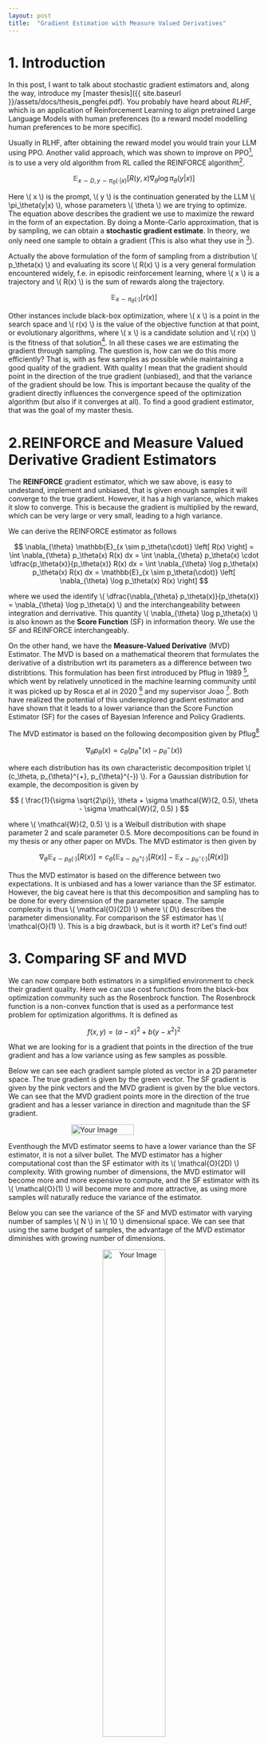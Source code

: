 ```yaml
---
layout: post
title:  "Gradient Estimation with Measure Valued Derivatives"
---
```


# 1. Introduction
In this post, I want to talk about stochastic gradient estimators and, along the way, introduce my [master thesis]({{ site.baseurl }}/assets/docs/thesis_pengfei.pdf). 
You probably have heard about *RLHF*, which is an application of Reinforcement Learning to align pretrained Large Language Models with human preferences (to a reward model modelling human preferences to be more specific).

Usually in RLHF, after obtaining the reward model you would train your LLM using PPO. Another valid approach, which was shown to improve on PPO[^1], is to use a very old algorithm from RL called the REINFORCE algorithm[^2].

$$
\mathbb{E}_{x \sim D, y \sim \pi_\theta(\cdot|x)} \left[ R(y, x) \nabla_\theta \log \pi_\theta(y|x) \right]
$$

Here \\( x \\) is the prompt, \\( y \\) is the continuation generated 
by the LLM \\( \pi_\theta(y|x) \\), whose parameters \\( \theta \\) 
we are trying to optimize. The equation above describes the gradient we use to maximize 
the reward in the form of an expectation. 
By doing a Monte-Carlo approximation, that is by sampling, we can obtain a **stochastic gradient estimate**. In theory, we only need one sample to obtain a gradient (This is also what they use in [^1]).

Actually the above formulation of the form of sampling from a distribution \\( p_\theta(x) \\) and evaluating its score \\( R(x) \\) is a very general formulation encountered widely, f.e. in episodic reinforcement learning, where \\( x \\) is a trajectory and \\( R(x) \\) is the sum of rewards along the trajectory.

$$
\mathbb{E}_{x \sim \pi_\theta(\cdot)} \left[ r(x) \right]
$$

Other instances include black-box optimization, where \\( x \\) is a point in the search space and \\( r(x) \\) is the value of the objective function at that point, or evolutionary algorithms, where \\( x \\) is a candidate solution and \\( r(x) \\) is the fitness of that solution[^3]. 
In all these cases we are estimating the gradient through sampling. The question is, how can we do this more efficiently? That is, with as few samples as possible while maintaining a good quality of the gradient. With quality I mean that the gradient should point in the direction of the true gradient (unbiased), and that the variance of the gradient should be low. This is important because the quality of the gradient directly influences the convergence speed of the optimization algorithm (but also if it converges at all). To find a good gradient estimator, that was the goal of my master thesis.


# 2.REINFORCE and Measure Valued Derivative Gradient Estimators
The **REINFORCE** gradient estimator, which we saw above, is easy to undestand, implement and unbiased, that is given enough samples it will converge to the true gradient. However, it has a high variance, which makes it slow to converge. This is because the gradient is multiplied by the reward, which can be very large or very small, leading to a high variance.

We can derive the REINFORCE estimator as follows 

$$
\nabla_{\theta} \mathbb{E}_{x \sim p_\theta(\cdot)} \left[ R(x) \right] = \int \nabla_{\theta} p_\theta(x) R(x) dx = \int \nabla_{\theta} p_\theta(x) \cdot \dfrac{p_\theta(x)}{p_\theta(x)}  R(x) dx  = 
\int \nabla_{\theta} \log p_\theta(x) p_\theta(x) R(x) dx = \mathbb{E}_{x \sim p_\theta(\cdot)} \left[ \nabla_{\theta} \log p_\theta(x) R(x) \right]
$$

where we used the identify \\( \dfrac{\nabla_{\theta} p_\theta(x)}{p_\theta(x)} = \nabla_{\theta} \log p_\theta(x) \\) and the interchangeability between integration and derrivative. This quantity \\( \nabla_{\theta} \log p_\theta(x) \\) is also known as the **Score Function** (SF) in information theory. We use the SF and REINFORCE interchangeably.

On the other hand, we have the **Measure-Valued Derivative** (MVD) Estimator. The MVD is based on a mathematical theorem that formulates the derivative of a distribution wrt its parameters as a difference between two distribtions. This formulation has been first introduced by Pflug in 1989 [^4], which went by relatively unnoticed in the machine learning community until it was picked up by Rosca et al in 2020 [^5] and
my supervisor Joao [^6]. Both have realized the potential of this underexplored gradient estimator and have shown that it leads to a lower variance than the Score Function Estimator (SF) for the cases of Bayesian Inference and Policy Gradients.

The MVD estimator is based on the following decomposition given by Pflug[^4]

$$
\nabla_{\theta} p_\theta(x) = c_\theta ( p_{\theta}^{+}(x) - p_{\theta}^{-}(x) )
$$

where each distribution has its own characteristic decomposition triplet \\( (c_\theta, p_{\theta}^{+}, p_{\theta}^{-}) \\). For a Gaussian distribution for example, the decomposition is given by

$$
 ( \frac{1}{\sigma \sqrt{2\pi}}, \theta + \sigma \mathcal{W}(2, 0.5), \theta - \sigma \mathcal{W}(2, 0.5) )
$$
    
where \\( \mathcal{W}(2, 0.5) \\) is a Weibull distribution with shape parameter 2 and scale parameter 0.5.
More decompositions can be found in my thesis or any other paper on MVDs.
The MVD estimator is then given by

$$
\nabla_{\theta} \mathbb{E}_{x \sim p_\theta(\cdot)} \left[ R(x) \right] = c_{\theta}  \left( \mathbb{E}_{x \sim p_\theta^{+}(\cdot)} \left[ R(x) \right] - \mathbb{E}_{x \sim p_\theta^{-}(\cdot)} \left[ R(x) \right] \right)
$$

Thus the MVD estimator is based on the difference between two expectations. It is unbiased and has a lower variance than the SF estimator. However, the big caveat here is that this decomposition and sampling has to be done for every dimension of the parameter space. The sample complexity is thus \\( \mathcal{O}(2D) \\) where \\( D\\) describes the parameter dimensionality. For comparison the SF estimator has \\( \mathcal{O}(1) \\). This is a big drawback, but is it worth it? Let's find out!

# 3. Comparing SF and MVD
We can now compare both estimators in a simplified environment to check their gradient quality. Here we can use cost functions from the black-box optimization community such as the Rosenbrock function. 
The Rosenbrock function is a non-convex function that is used as a performance test problem for optimization algorithms. It is defined as 

$$
f(x, y) = (a - x)^2 + b(y - x^2)^2
$$

What we are looking for is a gradient that points in the direction of the true gradient and has a low variance using as few samples as possible.

Below we can see each gradient sample ploted as vector in a 2D parameter space. The true gradient is given by the green vector. The SF gradient is given by the pink vectors and the MVD gradient is given by the blue vectors. We can see that the MVD gradient points more in the direction of the true gradient and has a lesser variance in direction and magnitude than the SF gradient.

<div style="display: flex; justify-content: center;">
<img src="{{ site.baseurl }}/assets/images/reinforce_vs_mvd.png" alt="Your Image" style="width: 50%; height: 50%;" />
</div>

Eventhough the MVD estimator seems to have a lower variance than the SF estimator, it is not a silver bullet. The MVD estimator has a higher computational cost than the SF estimator with its \\( \mathcal{O}(2D) \\) complexity. With growing number of dimensions, the MVD estimator will become more and more expensive to compute, and the SF estimator with its \\(  \mathcal{O}(1) \\) will become more and more attractive, as using more samples will naturally reduce the variance of the estimator.

Below you can see the variance of the SF and MVD estimator with varying number of samples \\( N \\) in \\( 10 \\) dimensional space. We can see that using the same budget of samples, the advantage of the MVD estimator diminishes with growing number of dimensions.

<div style="text-align: center;">
  <img src="{{ site.baseurl }}/assets/images/rosenbrock_var.png" alt="Your Image" style="width: 50%; height: auto;" />
  <img src="{{ site.baseurl }}/assets/images/rosenbrock_legend.png" alt="Your Image" style="width: 80%; height: auto; margin-top: 10px;" />
</div>




# 6. Combining SF and MVD

Can we combine the advantages of both estimators? Yes, we can! We can use the MVD estimator to estimate the gradient in the most important dimensions and the SF estimator to estimate the gradient in the less important dimensions.

In general to build such a hybrid estimator, we need the following ingredients:

- A measure of importance for each dimension
- A strategy to combine the estimators

All this with the goal of reducing the variance of the combined estimator. 
For the measure of importance we can use the empirical variance of the SF estimator and select the dimensions with the highest variance to be combined with the MVD estimator. For the strategy to combine the estimators, we can use a convex combination of the MVD and SF estimators, where the weights are given through their respective variance. The hybrid estimator called *Convex Combined MVD (CCMVD)* is then given by:

$$
\hat{g} = \dfrac{\sigma_{\text{SF}}^2}{\sigma_{\text{SF}}^2 + \sigma_{\text{MVD}}^2} \hat{g}_{\text{SF}} + \dfrac{\sigma_{\text{MVD}}^2}{\sigma_{\text{SF}}^2 + \sigma_{\text{MVD}}^2} \hat{g}_{\text{MVD}}
$$


# 7. Results
We can now validate our ideas on real reinforcement learning problems. For this we utilize the MuJoCo environment[^7]. We can first see if the CCMVD estimator can really reduce the variance relative to REINFOCE estimator using the same budget, and if using another SF estimator for convex combination might lead to a simlar level of variance reduction (which we call CCSF here).  The sampling budget of the convex combined estimators is given through 

$$
 2 (N + M \cdot K)
$$

where \\( N, M , K \\) are the number of SF samples, number of MVD samples and the number of selected MVD dimensions respectively. 

Below we can see the variance reduced at the selected dimensions for variour choices of \\( (N , K , M) \\).
The variance reduction measured as the relative difference to a SF estimator using the same sample budget
\\( 2 (N + M \cdot K) \\). The parameter dimensions of the environments are:
- *swimmer* : 16
- *hopper* : 33
- *half_cheeta* : 102
- *walker* : 102

<div style="display: flex; justify-content: center;">
<img src="{{ site.baseurl }}/assets/images/var_red_mujoco.png" alt="Your Image" style="width: 90%; height: 90%;" />
</div>

We see that variance at the chosen dimensions is reduced for all cases when
the number of samples for the MVD M is larger one. In such cases, variance reduction
with the CCMVD is mostly more effective than CCSF. However, as the number of selected
dimensions K increases, the number of function evaluations increases with \\( 2KM \\) . By
taking more samples for the CCSF to adjust for the increase of function evaluations, an
increased variance reduction for the CCSF is observed.

As such the CCMVD estimator is more effective in reducing the variance of the gradient, but the positive effect dimiminishes with growing number of selected dimensions. 

Next let us take a look at the reward curves. These were obtained using an average of 5 runs. \\( V1, V2\\) denote different ways of estimating the covariance matrix in the CCMVD estimator, and Random means that the dimensions are selected randomly. These are compared to a SF estimator using the same sample budget.

<div style="display: flex; justify-content: center;">
<img src="{{ site.baseurl }}/assets/images/reward.png" alt="Your Image" style="width: 90%; height: 90%;" />
</div>

We can see that the reduction in variance does not necessarily lead to a better performance. The CCMVD estimator is in three out of five environments outperformed by the SF estimator. For the hopper enviromnet, where it performs best, the CCMVD estimator does not actually show a significant reduction in variance, as indicated by the above plots.

# 8. Conclusion
In this post, we have seen that the MVD estimator has a lower variance than the SF estimator, but it has a higher computational cost. We have also seen that the CCMVD estimator can reduce the variance of the gradient, but this does not necessarily lead to a better performance. The CCMVD estimator is more effective in reducing the variance of the gradient, but the positive effect diminishes with growing number of selected dimensions. Potential future work can be done in exploring better ways to select the dimensions and to combine the estimators.

---
[^1]: [Ahmadian, et al. "Back to Basics: Revisiting REINFORCE Style Optimization for Learning from Human Feedback in LLMs." arXiv, 2022. arXiv:2402.14740.](https://arxiv.org/pdf/2402.14740.pdf)

[^2]: [Barto, Richard S. "Reinforcement Learning: An Introduction." 2nd edition, MIT Press, 2020. PDF, p. 328.](http://incompleteideas.net/book/RLbook2020.pdf)

[^3]: [Salimans, et al. "Evolution Strategies as a Scalable Alternative to Reinforcement Learning." arXiv, 2017. arXiv:1703.03864.](https://arxiv.org/pdf/1703.03864.pdf)

[^4]: [Pflug, G.C. "Sampling derivatives of probabilities." Computing, vol. 42, no. 4, pp. 315–328, 1989. DOI:10.1007/BF02243227.](https://link.springer.com/article/10.1007/BF02243227)

[^5]: [Rosca, et al. "Measure-Valued Derivatives for Approximate Bayesian Inference." Proceedings of the 2019 Workshop on Bayesian Deep Learning, 2019.](http:/bayesiandeeplearning.org/2019/papers/76.pdf)

[^6]: [Carvalho, et al. "An Empirical Analysis of Measure-Valued Derivatives for Policy Gradients." Semantic Scholar, 2021.](https://www.semanticscholar.org/reader/8f1eb8941f4a229a52bd122f4a8928922375e946)

[^7]: [Todorov, E., Erez, T., Tassa, Y. "MuJoCo: A physics engine for model-based control." In: Proceedings of the 2012 IEEE/RSJ International Conference on Intelligent Robots and Systems, 2012, pp. 5026-5033. IEEE Xplore.](https://ieeexplore.ieee.org/document/6386109)


